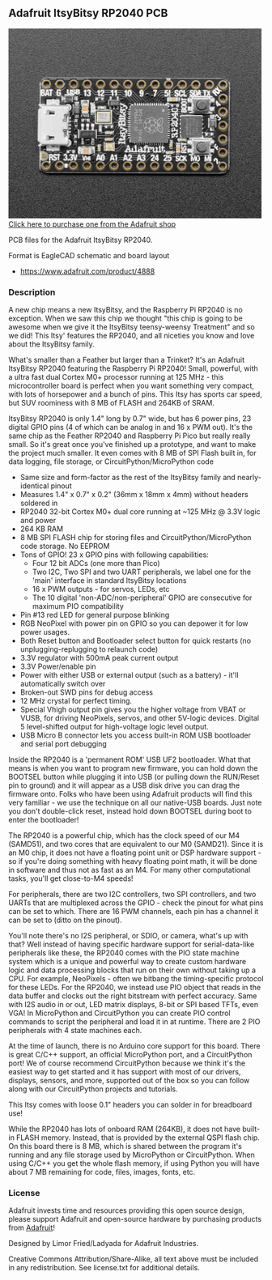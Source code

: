 ## Adafruit ItsyBitsy RP2040 PCB

<a href="http://www.adafruit.com/products/4888"><img src="assets/4888.jpg?raw=true" width="500px"><br/>
Click here to purchase one from the Adafruit shop</a>

PCB files for the Adafruit ItsyBitsy RP2040.

Format is EagleCAD schematic and board layout
* https://www.adafruit.com/product/4888

### Description

A new chip means a new ItsyBitsy, and the Raspberry Pi RP2040 is no exception. When we saw this chip we thought "this chip is going to be awesome when we give it the ItsyBitsy teensy-weensy Treatment" and so we did! This Itsy' features the RP2040, and all niceties you know and love about the ItsyBitsy family.

What's smaller than a Feather but larger than a Trinket? It's an Adafruit ItsyBitsy RP2040 featuring the Raspberry Pi RP2040! Small, powerful, with a ultra fast dual Cortex M0+ processor running at 125 MHz - this microcontroller board is perfect when you want something very compact, with lots of horsepower and a bunch of pins. This Itsy has sports car speed, but SUV roominess with 8 MB of FLASH and 264KB of SRAM.

ItsyBitsy RP2040 is only 1.4" long by 0.7" wide, but has 6 power pins, 23 digital GPIO pins (4 of which can be analog in and 16 x PWM out). It's the same chip as the Feather RP2040 and Raspberry Pi Pico but really really small. So it's great once you've finished up a prototype, and want to make the project much smaller. It even comes with 8 MB of SPI Flash built in, for data logging, file storage, or CircuitPython/MicroPython code

* Same size and form-factor as the rest of the ItsyBitsy family and nearly-identical pinout
* Measures 1.4" x 0.7" x 0.2" (36mm x 18mm x 4mm) without headers soldered in
* RP2040 32-bit Cortex M0+ dual core running at ~125 MHz @ 3.3V logic and power
* 264 KB RAM
* 8 MB SPI FLASH chip for storing files and CircuitPython/MicroPython code storage. No EEPROM
* Tons of GPIO! 23 x GPIO pins with following capabilities:
  * Four 12 bit ADCs (one more than Pico)
  * Two I2C, Two SPI and two UART peripherals, we label one for the 'main' interface in standard ItsyBitsy locations
  * 16 x PWM outputs - for servos, LEDs, etc
  * The 10 digital 'non-ADC/non-peripheral' GPIO are consecutive for maximum PIO compatibility
* Pin #13 red LED for general purpose blinking
* RGB NeoPixel with power pin on GPIO so you can depower it for low power usages.
* Both Reset button and Bootloader select button for quick restarts (no unplugging-replugging to relaunch code)
* 3.3V regulator with 500mA peak current output
* 3.3V Power/enable pin
* Power with either USB or external output (such as a battery) - it'll automatically switch over
* Broken-out SWD pins for debug access
* 12 MHz crystal for perfect timing.
* Special Vhigh output pin gives you the higher voltage from VBAT or VUSB, for driving NeoPixels, servos, and other 5V-logic devices. Digital 5 level-shifted output for high-voltage logic level output.
* USB Micro B connector lets you access built-in ROM USB bootloader and serial port debugging

Inside the RP2040 is a 'permanent ROM' USB UF2 bootloader. What that means is when you want to program new firmware, you can hold down the BOOTSEL button while plugging it into USB (or pulling down the RUN/Reset pin to ground) and it will appear as a USB disk drive you can drag the firmware onto. Folks who have been using Adafruit products will find this very familiar - we use the technique on all our native-USB boards. Just note you don't double-click reset, instead hold down BOOTSEL during boot to enter the bootloader!

The RP2040 is a powerful chip, which has the clock speed of our M4 (SAMD51), and two cores that are equivalent to our M0 (SAMD21). Since it is an M0 chip, it does not have a floating point unit or DSP hardware support - so if you're doing something with heavy floating point math, it will be done in software and thus not as fast as an M4. For many other computational tasks, you'll get close-to-M4 speeds!

For peripherals, there are two I2C controllers, two SPI controllers, and two UARTs that are multiplexed across the GPIO - check the pinout for what pins can be set to which. There are 16 PWM channels, each pin has a channel it can be set to (ditto on the pinout).

You'll note there's no I2S peripheral, or SDIO, or camera, what's up with that? Well instead of having specific hardware support for serial-data-like peripherals like these, the RP2040 comes with the PIO state machine system which is a unique and powerful way to create custom hardware logic and data processing blocks that run on their own without taking up a CPU. For example, NeoPixels - often we bitbang the timing-specific protocol for these LEDs. For the RP2040, we instead use PIO object that reads in the data buffer and clocks out the right bitstream with perfect accuracy. Same with I2S audio in or out, LED matrix displays, 8-bit or SPI based TFTs, even VGA! In MicroPython and CircuitPython you can create PIO control commands to script the peripheral and load it in at runtime. There are 2 PIO peripherals with 4 state machines each.

At the time of launch, there is no Arduino core support for this board. There is great C/C++ support, an official MicroPython port, and a CircuitPython port! We of course recommend CircuitPython because we think it's the easiest way to get started and it has support with most of our drivers, displays, sensors, and more, supported out of the box so you can follow along with our CircuitPython projects and tutorials.

This Itsy comes with loose 0.1" headers you can solder in for breadboard use!

While the RP2040 has lots of onboard RAM (264KB), it does not have built-in FLASH memory. Instead, that is provided by the external QSPI flash chip. On this board there is 8 MB, which is shared between the program it's running and any file storage used by MicroPython or CircuitPython. When using C/C++ you get the whole flash memory, if using Python you will have about 7 MB remaining for code, files, images, fonts, etc.

### License

Adafruit invests time and resources providing this open source design, please support Adafruit and open-source hardware by purchasing products from [Adafruit](https://www.adafruit.com)!

Designed by Limor Fried/Ladyada for Adafruit Industries.

Creative Commons Attribution/Share-Alike, all text above must be included in any redistribution.
See license.txt for additional details.
